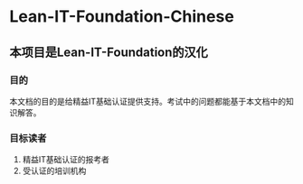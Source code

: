 # Lean-IT-Foundation-Chinese
## 本项目是Lean-IT-Foundation的汉化
### 目的
本文档的目的是给精益IT基础认证提供支持。考试中的问题都能基于本文档中的知识解答。

### 目标读者
1. 精益IT基础认证的报考者
2. 受认证的培训机构
